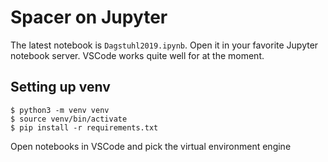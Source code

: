 # Spacer on Jupyter

The latest notebook is `Dagstuhl2019.ipynb`.
Open it in your favorite Jupyter notebook server. 
VSCode works quite well for at the moment.


## Setting up venv

```
$ python3 -m venv venv
$ source venv/bin/activate
$ pip install -r requirements.txt
```

Open notebooks in VSCode and pick the virtual environment engine

